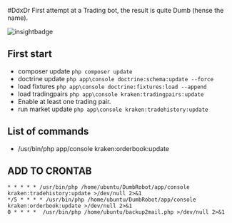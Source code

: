 #DdxDr
First attempt at a Trading bot, the result is quite Dumb (hense the name).

![insightbadge](https://insight.sensiolabs.com/projects/c57ea668-3cf7-465e-95e2-bf1ed845b719/big.png)

## First start

* composer update ``php composer update``
* doctrine update ``php app\console doctrine:schema:update --force``
* load fixtures    ``php app\console doctrine:fixtures:load --append``
* load tradingpairs ``php app\console kraken:tradingpairs:update``
* Enable at least one trading pair.
* run market update ``php app\console kraken:tradehistory:update``

## List of commands
 * /usr/bin/php app/console kraken:orderbook:update


## ADD TO CRONTAB
```
* * * * * /usr/bin/php /home/ubuntu/DumbRobot/app/console kraken:tradehistory:update >/dev/null 2>&1
*/5 * * * * /usr/bin/php /home/ubuntu/DumbRobot/app/console kraken:orderbook:update >/dev/null 2>&1
0 * * * *  /usr/bin/php /home/ubuntu/backup2mail.php >/dev/null 2>&1
```
